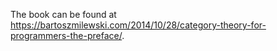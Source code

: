 The book can be found at https://bartoszmilewski.com/2014/10/28/category-theory-for-programmers-the-preface/.
